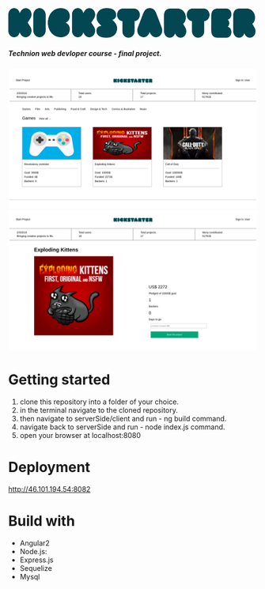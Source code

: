
  <img width="500" height="60" src="https://github.com/anton202/kickStarter/blob/master/client/src/assets/kickstarter-logo.png">
  
##### Technion web devloper course - final project.

![kickStartet](https://github.com/anton202/kickStarter/blob/master/client/src/assets/homePage.png) 
<br>
![projectPage](https://github.com/anton202/kickStarter/blob/master/client/src/assets/projectPage.png)



# Getting started 

1. clone this repository into a folder of your choice.
2. in the terminal navigate to the cloned repository.
3. then navigate to serverSide/client and run - ng build command.
4. navigate back to serverSide and run - node index.js command.
5. open your browser at localhost:8080

# Deployment
http://46.101.194.54:8082

# Build with

* Angular2
* Node.js:
 * Express.js
 * Sequelize
* Mysql
